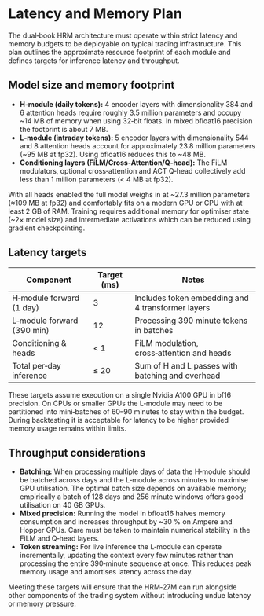# Latency and Memory Plan

The dual‑book HRM architecture must operate within strict latency and
memory budgets to be deployable on typical trading infrastructure.  This
plan outlines the approximate resource footprint of each module and
defines targets for inference latency and throughput.

## Model size and memory footprint

* **H‑module (daily tokens):** 4 encoder layers with dimensionality
  384 and 6 attention heads require roughly 3.5 million parameters
  and occupy ~14 MB of memory when using 32‑bit floats.  In mixed
  bfloat16 precision the footprint is about 7 MB.
* **L‑module (intraday tokens):** 5 encoder layers with dimensionality
  544 and 8 attention heads account for approximately 23.8 million
  parameters (~95 MB at fp32).  Using bfloat16 reduces this to
  ~48 MB.
* **Conditioning layers (FiLM/Cross‑Attention/Q‑head):** The FiLM
  modulators, optional cross‑attention and ACT Q‑head collectively add
  less than 1 million parameters (< 4 MB at fp32).

With all heads enabled the full model weighs in at ~27.3 million
parameters (≈109 MB at fp32) and comfortably fits on a modern GPU or
CPU with at least 2 GB of RAM.  Training requires additional memory
for optimiser state (~2× model size) and intermediate activations
which can be reduced using gradient checkpointing.

## Latency targets

| Component                  | Target (ms) | Notes                                                |
|---------------------------|-------------|------------------------------------------------------|
| H‑module forward (1 day)  | 3           | Includes token embedding and 4 transformer layers    |
| L‑module forward (390 min)| 12          | Processing 390 minute tokens in batches              |
| Conditioning & heads      | < 1         | FiLM modulation, cross‑attention and heads           |
| Total per‑day inference   | ≤ 20        | Sum of H and L passes with batching and overhead     |

These targets assume execution on a single Nvidia A100 GPU in bf16
precision.  On CPUs or smaller GPUs the L‑module may need to be
partitioned into mini‑batches of 60–90 minutes to stay within the
budget.  During backtesting it is acceptable for latency to be higher
provided memory usage remains within limits.

## Throughput considerations

* **Batching:** When processing multiple days of data the H‑module
  should be batched across days and the L‑module across minutes to
  maximise GPU utilisation.  The optimal batch size depends on
  available memory; empirically a batch of 128 days and 256 minute
  windows offers good utilisation on 40 GB GPUs.
* **Mixed precision:** Running the model in bfloat16 halves memory
  consumption and increases throughput by ~30 % on Ampere and Hopper
  GPUs.  Care must be taken to maintain numerical stability in the
  FiLM and Q‑head layers.
* **Token streaming:** For live inference the L‑module can operate
  incrementally, updating the context every few minutes rather than
  processing the entire 390‑minute sequence at once.  This reduces
  peak memory usage and amortises latency across the day.

Meeting these targets will ensure that the HRM‑27M can run alongside
other components of the trading system without introducing undue
latency or memory pressure.